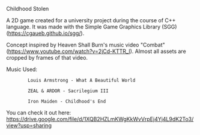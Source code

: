 Childhood Stolen

A 2D game created for a university project during the course of C++ language. It was made with the Simple Game Graphics Library (SGG) (https://cgaueb.github.io/sgg/).

Concept inspired by Heaven Shall Burn's music video "Combat" (https://www.youtube.com/watch?v=2jCd-KTTR_I). Almost all assets are cropped by frames of that video.

Music Used: 
            
            Louis Armstrong - What A Beautiful World

            ZEAL & ARDOR - Sacrilegium III

            Iron Maiden - Childhood's End

You can check it out here: https://drive.google.com/file/d/1XQB2HZLmKWgKkWvVrpEj4Yj4L9dK2To3/view?usp=sharing
